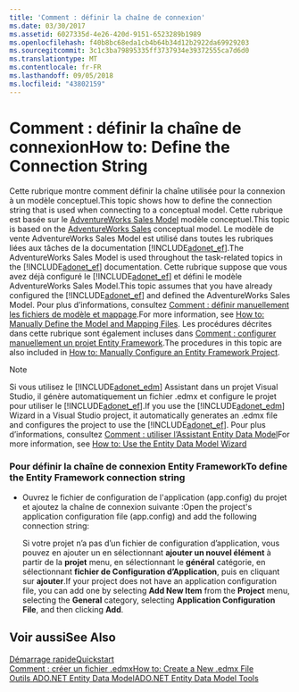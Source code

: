 ```yaml
---
title: 'Comment : définir la chaîne de connexion'
ms.date: 03/30/2017
ms.assetid: 6027335d-4e26-420d-9151-6523289b1989
ms.openlocfilehash: f40b8bc68eda1cb4b64b34d12b2922da69929203
ms.sourcegitcommit: 3c1c3ba79895335ff3737934e39372555ca7d6d0
ms.translationtype: MT
ms.contentlocale: fr-FR
ms.lasthandoff: 09/05/2018
ms.locfileid: "43802159"
---
```

# <a name="how-to-define-the-connection-string"></a><span data-ttu-id="c503d-102">Comment : définir la chaîne de connexion</span><span class="sxs-lookup"><span data-stu-id="c503d-102">How to: Define the Connection String</span></span>
<span data-ttu-id="c503d-103">Cette rubrique montre comment définir la chaîne utilisée pour la connexion à un modèle conceptuel.</span><span class="sxs-lookup"><span data-stu-id="c503d-103">This topic shows how to define the connection string that is used when connecting to a conceptual model.</span></span> <span data-ttu-id="c503d-104">Cette rubrique est basée sur le [AdventureWorks Sales Model](https://msdn.microsoft.com/library/f16cd988-673f-4376-b034-129ca93c7832) modèle conceptuel.</span><span class="sxs-lookup"><span data-stu-id="c503d-104">This topic is based on the [AdventureWorks Sales](https://msdn.microsoft.com/library/f16cd988-673f-4376-b034-129ca93c7832) conceptual model.</span></span> <span data-ttu-id="c503d-105">Le modèle de vente AdventureWorks Sales Model est utilisé dans toutes les rubriques liées aux tâches de la documentation [!INCLUDE[adonet_ef](../../../../../includes/adonet-ef-md.md)].</span><span class="sxs-lookup"><span data-stu-id="c503d-105">The AdventureWorks Sales Model is used throughout the task-related topics in the [!INCLUDE[adonet_ef](../../../../../includes/adonet-ef-md.md)] documentation.</span></span> <span data-ttu-id="c503d-106">Cette rubrique suppose que vous avez déjà configuré le [!INCLUDE[adonet_ef](../../../../../includes/adonet-ef-md.md)] et défini le modèle AdventureWorks Sales Model.</span><span class="sxs-lookup"><span data-stu-id="c503d-106">This topic assumes that you have already configured the [!INCLUDE[adonet_ef](../../../../../includes/adonet-ef-md.md)] and defined the AdventureWorks Sales Model.</span></span> <span data-ttu-id="c503d-107">Pour plus d’informations, consultez [Comment : définir manuellement les fichiers de modèle et mappage](https://msdn.microsoft.com/library/d4fd6864-f2a1-48f0-aa32-1e318775a99a).</span><span class="sxs-lookup"><span data-stu-id="c503d-107">For more information, see [How to: Manually Define the Model and Mapping Files](https://msdn.microsoft.com/library/d4fd6864-f2a1-48f0-aa32-1e318775a99a).</span></span> <span data-ttu-id="c503d-108">Les procédures décrites dans cette rubrique sont également incluses dans [Comment : configurer manuellement un projet Entity Framework](https://msdn.microsoft.com/library/73f6ae1d-b3b2-4577-aebd-ad5a75954e9e).</span><span class="sxs-lookup"><span data-stu-id="c503d-108">The procedures in this topic are also included in [How to: Manually Configure an Entity Framework Project](https://msdn.microsoft.com/library/73f6ae1d-b3b2-4577-aebd-ad5a75954e9e).</span></span>  
  
> [!NOTE]
>  <span data-ttu-id="c503d-109">Si vous utilisez le [!INCLUDE[adonet_edm](../../../../../includes/adonet-edm-md.md)] Assistant dans un projet Visual Studio, il génère automatiquement un fichier .edmx et configure le projet pour utiliser le [!INCLUDE[adonet_ef](../../../../../includes/adonet-ef-md.md)].</span><span class="sxs-lookup"><span data-stu-id="c503d-109">If you use the [!INCLUDE[adonet_edm](../../../../../includes/adonet-edm-md.md)] Wizard in a Visual Studio project, it automatically generates an .edmx file and configures the project to use the [!INCLUDE[adonet_ef](../../../../../includes/adonet-ef-md.md)].</span></span> <span data-ttu-id="c503d-110">Pour plus d’informations, consultez [Comment : utiliser l’Assistant Entity Data Model](https://msdn.microsoft.com/library/dadb058a-c5d9-4c5c-8b01-28044112231d)</span><span class="sxs-lookup"><span data-stu-id="c503d-110">For more information, see [How to: Use the Entity Data Model Wizard](https://msdn.microsoft.com/library/dadb058a-c5d9-4c5c-8b01-28044112231d)</span></span>  
  
### <a name="to-define-the-entity-framework-connection-string"></a><span data-ttu-id="c503d-111">Pour définir la chaîne de connexion Entity Framework</span><span class="sxs-lookup"><span data-stu-id="c503d-111">To define the Entity Framework connection string</span></span>  
  
-   <span data-ttu-id="c503d-112">Ouvrez le fichier de configuration de l'application (app.config) du projet et ajoutez la chaîne de connexion suivante :</span><span class="sxs-lookup"><span data-stu-id="c503d-112">Open the project's application configuration file (app.config) and add the following connection string:</span></span>  
  
  
  
     <span data-ttu-id="c503d-113">Si votre projet n’a pas d’un fichier de configuration d’application, vous pouvez en ajouter un en sélectionnant **ajouter un nouvel élément** à partir de la **projet** menu, en sélectionnant le **général** catégorie, en sélectionnant **fichier de Configuration d’Application**, puis en cliquant sur **ajouter**.</span><span class="sxs-lookup"><span data-stu-id="c503d-113">If your project does not have an application configuration file, you can add one by selecting **Add New Item** from the **Project** menu, selecting the **General** category, selecting **Application Configuration File**, and then clicking **Add**.</span></span>  
  
## <a name="see-also"></a><span data-ttu-id="c503d-114">Voir aussi</span><span class="sxs-lookup"><span data-stu-id="c503d-114">See Also</span></span>  
 [<span data-ttu-id="c503d-115">Démarrage rapide</span><span class="sxs-lookup"><span data-stu-id="c503d-115">Quickstart</span></span>](https://msdn.microsoft.com/library/0bc534be-789f-4819-b9f6-76e51d961675)  
 [<span data-ttu-id="c503d-116">Comment : créer un fichier .edmx</span><span class="sxs-lookup"><span data-stu-id="c503d-116">How to: Create a New .edmx File</span></span>](https://msdn.microsoft.com/library/beb8189e-e51c-4051-839c-9902c224abf2)  
 [<span data-ttu-id="c503d-117">Outils ADO.NET Entity Data Model</span><span class="sxs-lookup"><span data-stu-id="c503d-117">ADO.NET Entity Data Model  Tools</span></span>](https://msdn.microsoft.com/library/91076853-0881-421b-837a-f582f36be527)
